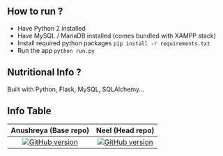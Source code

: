## How to run ?

* Have Python 2 installed
* Have MySQL / MariaDB installed (comes bundled with XAMPP stack)
* Install required python packages
`pip install -r requirements.txt`
* Run the app
`python run.py`

## Nutritional Info ?

Built with Python, Flask, MySQL, SQLAlchemy...

## Info Table

| Anushreya (Base repo) | Neel (Head repo) |
|:---------------------:|:----------------:|
|[![GitHub version](https://badge.fury.io/gh/kikiann%2Fwewebui.png)](https://badge.fury.io/gh/kikiann%2Fwewebui)| [![GitHub version](https://badge.fury.io/gh/neelaryan%2Fwewebui.png)](https://badge.fury.io/gh/neelaryan%2Fwewebui)|
